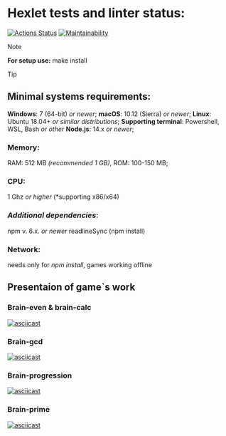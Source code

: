 # Hexlet tests and linter status:
[![Actions Status](https://github.com/p1anktongg/frontend-project-44/actions/workflows/hexlet-check.yml/badge.svg)](https://github.com/p1anktongg/frontend-project-44/actions)
[![Maintainability](https://api.codeclimate.com/v1/badges/c4c122fef9c88918076d/maintainability)](https://codeclimate.com/github/p1anktongg/frontend-project-44/maintainability)

> [!NOTE] 
> **For setup use:** make install

> [!TIP]
> ## Minimal systems requirements:
> **Windows**: 7 (64-bit) *or newer*;
>  **macOS**: 10.12 (Sierra) *or newer*;
>  **Linux**: Ubuntu 18.04+ *or similar distributions*;
>  **Supporting terminal**: Powershell, WSL, Bash *or other*
> **Node.js**: 14.x *or newer*;
> ### Memory:  
> RAM: 512 MB *(recommended 1 GB)*,
> ROM: 100-150 MB;
> ### CPU:
> 1 Ghz *or higher* (*supporting x86/x64)
> ### *Additional dependencies*: 
> npm v. 6.x. *or newer*
> readlineSync (npm install)
> ### Network: 
> needs only for *npm install*, games working offline
## Presentaion of game`s work
### Brain-even & brain-calc
[![asciicast](https://asciinema.org/a/WqigXtgsTTsn87dOnMyi5xAof.svg)](https://asciinema.org/a/WqigXtgsTTsn87dOnMyi5xAof)
### Brain-gcd
[![asciicast](https://asciinema.org/a/Lmjl9aYOvpUqVO6QO74kc8Gat.svg)](https://asciinema.org/a/Lmjl9aYOvpUqVO6QO74kc8Gat)
### Brain-progression
[![asciicast](https://asciinema.org/a/mJtGkutRwibmXdlNksWvPDv9V.svg)](https://asciinema.org/a/mJtGkutRwibmXdlNksWvPDv9V)
### Brain-prime
[![asciicast](https://asciinema.org/a/9CGkftuZvxu4Uv9b8SIYgFsZ4.svg)](https://asciinema.org/a/9CGkftuZvxu4Uv9b8SIYgFsZ4)